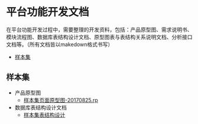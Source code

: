 平台功能开发文档
=============
在平台功能开发过程中，需要整理的开发资料，包括：产品原型图、需求说明书、模块流程图、数据库表结构设计文档、原型图表与表结构关系说明文档、分析接口文档等。（所有文档皆以makedown格式书写）

* [样本集](#user-content-样本集)

## 样本集

* 产品原型图
  - [样本集页面原型图-20170825.rp](/sample_base/样本集页面原型图-20170825.rp)
* 数据库表结构设计文档
  + [样本集表结构设计](/devdoc/sample_base/样本集表结构设计.md)
